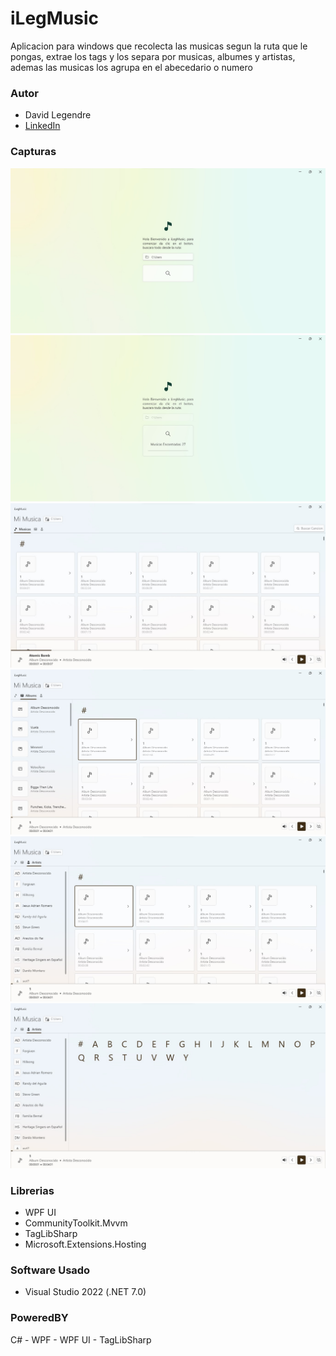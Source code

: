 # iLegMusic
Aplicacion para windows que recolecta las musicas segun la ruta que le pongas, extrae los tags y los separa por musicas, albumes y artistas, ademas las musicas los agrupa en el abecedario o numero

### Autor
- David Legendre
- [LinkedIn](https://www.linkedin.com/in/david-legendre-albites-904a361a7/)

### Capturas
![image](https://github.com/Davidlegendre/iLegMusic/blob/main/captures/init.jpg)
![image](https://github.com/Davidlegendre/iLegMusic/blob/main/captures/charge.jpg)
![image](https://github.com/Davidlegendre/iLegMusic/blob/main/captures/home.jpg)
![image](https://github.com/Davidlegendre/iLegMusic/blob/main/captures/Albums.jpg)
![image](https://github.com/Davidlegendre/iLegMusic/blob/main/captures/artistas.jpg)
![image](https://github.com/Davidlegendre/iLegMusic/blob/main/captures/letras.jpg)


### Librerias
- WPF UI
- CommunityToolkit.Mvvm
- TagLibSharp
- Microsoft.Extensions.Hosting

### Software Usado
- Visual Studio 2022 (.NET 7.0)

### PoweredBY
C# - WPF - WPF UI - TagLibSharp
